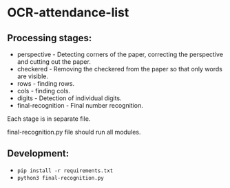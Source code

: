 # OCR-attendance-list
## Processing stages:
- perspective - Detecting corners of the paper, correcting the perspective and cutting out the paper.
- checkered - Removing the checkered from the paper so that only words are visible.
- rows - finding rows.
- cols - finding cols.
- digits - Detection of individual digits.
- final-recognition - Final number recognition.

Each stage is in separate file.

final-recognition.py file should run all modules.

## Development:
- `pip install -r requirements.txt`
- `python3 final-recognition.py` 
